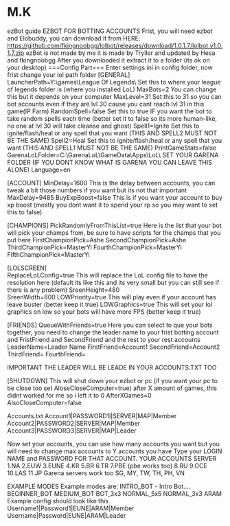 # M.K

ezBot guide
EZBOT FOR BOTTING ACCOUNTS
Frist, you will need ezbot and Elobuddy, you can download it from HERE: https://github.com/fkingnoobgg/lolbot/releases/download/1.0.1.7/lolbot.v1.0.1.7.zip
ezBot is not made by me it is made by Tryller and updated by Hesa and fkingnoobgg
After you downloaded it extract it to a folder (its ok on your desktop)
===Config Part===
Enter settings.ini in config folder, now frist change your lol path folder
[GENERAL]
LauncherPath=Y:\games\League Of Legends\    Set this to where your league of legends folder is (where you installed LoL)
MaxBots=2                                                                   You can change this but it depends on your computer
MaxLevel=31                                                               Set this to 31 so you can bot accounts even if they are lvl 30 cause you cant reach lvl 31 in this game(IP Farm)
RandomSpell=false                                                    Set this to true IF you want the bot to take random spells each time (better set it to false so its more human-like, no one at lvl 30 will take cleanse and ghost)
Spell1=Ignite                                                                Set this to ignite/flash/heal or any spell that you want (THIS AND SPELL2 MUST NOT BE THE SAME)
Spell2=Heal                                                                  Set this to ignite/flash/heal or any spell that you want (THIS AND SPELL1 MUST NOT BE THE SAME)
PrintGameStats=false
GarenaLoLFolder=C:\GarenaLoL\GameData\Apps\LoL\     SET YOUR GARENA FOLDER (IF YOU DONT KNOW WHAT IS GARENA YOU CAN LEAVE THIS ALONE)
Language=en
 
[ACCOUNT]
MinDelay=1600   This is the delay between accounts, you can tweak a bit those numbers if you want but its not that important
MaxDelay=9485
BuyExpBoost=false This is if you want your account to buy xp boost (mostly you dont want it to spend your rp so you may want to set this to false)
 
[CHAMPIONS]
PickRandomlyFromThisList=true Here is the list that your bot will pick your champs from, be sure to have scripts for the champs that you put here
FirstChampionPick=Ashe
SecondChampionPick=Ashe
ThirdChampionPick=MasterYi
FourthChampionPick=MasterYi
FifthChampionPick=MasterYi
 
[LOLSCREEN]                                   
ReplaceLoLConfig=true          This will replace the LoL config file to have the resolution here (default its like this and its very small but you can still see if there is any problem)
SreenHeight=480    
SreenWidth=800
LOWPriority=true                      This will play even if your account has leave buster (better keep it true)
LOWGraphics=true                  This will set your lol graphics on low so your bots will have more FPS (better keep it true)
 
[FRIENDS]
QueueWithFriends=true                Here you can select to que your bots together, you need to change the leader name to your frist botting account and FristFriend and SecondFriend and the rest to your rest accounts
LeaderName=Leader Name
FirstFriend=Account1
SecondFriend=Account2
ThirdFriend=
FourthFriend=
 
IMPORTANT THE LEADER WILL BE LEADE IN YOUR ACCOUNTS.TXT TOO
 
[SHUTDOWN]       This will shut down your ezbot or pc (if you want your pc to be close too set AloseCloseComputer=true) after X amount of games, this didnt worked for me so i left it to 0
AfterXGames=0
AlsoCloseComputer=false
 
Accounts.txt
Account1|PASSWORD1l|SERVER|MAP|Member
Account2|PASSWORD2|SERVER|MAP|Member
Account3|PASSWORD3|SERVER|MAP|Leader
 
Now set your accounts, you can use how many accounts you want but you will need to change max accounts to Y accounts you have
Type your LOGIN NAME and PASSWORD FOR THAT ACCOUNT.
YOUR ACCOUNTS SERVER
1.NA
2.EUW
3.EUNE
4.KR
5.BR
6.TR
7.PBE (pbe works too)
8.RU
9.OCE
10.LAS
11.JP
Garena servers work too
SG, MY, TW, TH, PH, VN
 
EXAMPLE MODES
Example modes are:
INTRO_BOT - Intro Bot....
BEGINNER_BOT
MEDIUM_BOT
BOT_3x3
NORMAL_5x5
NORMAL_3x3
ARAM
Example config should look like this
Username1|Password1|EUNE|ARAM|Member
Username|Password|EUNE|ARAM|Leader
 
